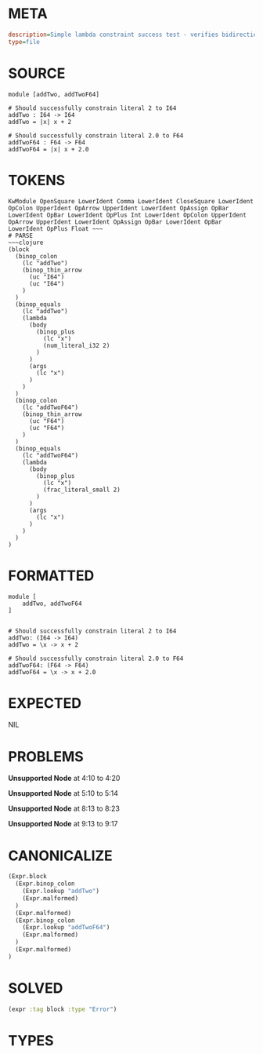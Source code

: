 # META
~~~ini
description=Simple lambda constraint success test - verifies bidirectional type checking works correctly
type=file
~~~
# SOURCE
~~~roc
module [addTwo, addTwoF64]

# Should successfully constrain literal 2 to I64
addTwo : I64 -> I64
addTwo = |x| x + 2

# Should successfully constrain literal 2.0 to F64
addTwoF64 : F64 -> F64
addTwoF64 = |x| x + 2.0
~~~
# TOKENS
~~~text
KwModule OpenSquare LowerIdent Comma LowerIdent CloseSquare LowerIdent OpColon UpperIdent OpArrow UpperIdent LowerIdent OpAssign OpBar LowerIdent OpBar LowerIdent OpPlus Int LowerIdent OpColon UpperIdent OpArrow UpperIdent LowerIdent OpAssign OpBar LowerIdent OpBar LowerIdent OpPlus Float ~~~
# PARSE
~~~clojure
(block
  (binop_colon
    (lc "addTwo")
    (binop_thin_arrow
      (uc "I64")
      (uc "I64")
    )
  )
  (binop_equals
    (lc "addTwo")
    (lambda
      (body
        (binop_plus
          (lc "x")
          (num_literal_i32 2)
        )
      )
      (args
        (lc "x")
      )
    )
  )
  (binop_colon
    (lc "addTwoF64")
    (binop_thin_arrow
      (uc "F64")
      (uc "F64")
    )
  )
  (binop_equals
    (lc "addTwoF64")
    (lambda
      (body
        (binop_plus
          (lc "x")
          (frac_literal_small 2)
        )
      )
      (args
        (lc "x")
      )
    )
  )
)
~~~
# FORMATTED
~~~roc
module [
	addTwo, addTwoF64
]


# Should successfully constrain literal 2 to I64
addTwo: (I64 -> I64)
addTwo = \x -> x + 2

# Should successfully constrain literal 2.0 to F64
addTwoF64: (F64 -> F64)
addTwoF64 = \x -> x + 2.0
~~~
# EXPECTED
NIL
# PROBLEMS
**Unsupported Node**
at 4:10 to 4:20

**Unsupported Node**
at 5:10 to 5:14

**Unsupported Node**
at 8:13 to 8:23

**Unsupported Node**
at 9:13 to 9:17

# CANONICALIZE
~~~clojure
(Expr.block
  (Expr.binop_colon
    (Expr.lookup "addTwo")
    (Expr.malformed)
  )
  (Expr.malformed)
  (Expr.binop_colon
    (Expr.lookup "addTwoF64")
    (Expr.malformed)
  )
  (Expr.malformed)
)
~~~
# SOLVED
~~~clojure
(expr :tag block :type "Error")
~~~
# TYPES
~~~roc
~~~
